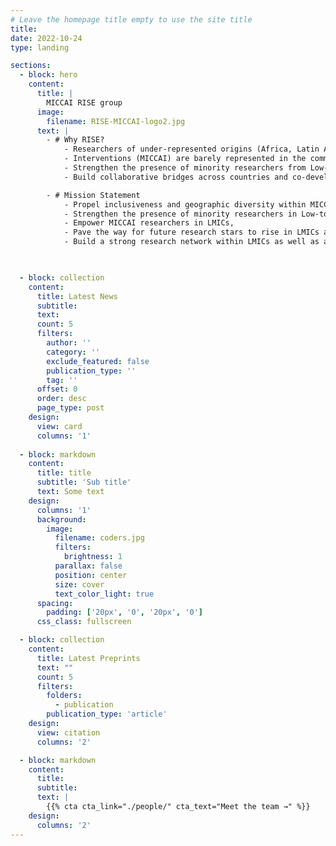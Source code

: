 ```yaml
---
# Leave the homepage title empty to use the site title
title:
date: 2022-10-24
type: landing

sections:
  - block: hero
    content:
      title: |
        MICCAI RISE group
      image:
        filename: RISE-MICCAI-logo2.jpg
      text: |
        - # Why RISE?
            - Researchers of under-represented origins (Africa, Latin America, South/South-East Asian, and Middle-East) who work in the field of Medical Image Computing and Computer-Aided 
            - Interventions (MICCAI) are barely represented in the community (~around 2% participation to MICCAI 2020).
            - Strengthen the presence of minority researchers from Low-to-Middle Income Countries (LMIC) in MICCAI.
            - Build collaborative bridges across countries and co-develop international cutting-edge research projects in medicine with a wider global outreach and impact.

        - # Mission Statement
            - Propel inclusiveness and geographic diversity within MICCAI,
            - Strengthen the presence of minority researchers in Low-to-Middle Income Countries (LMICs) at MICCAI,
            - Empower MICCAI researchers in LMICs,
            - Pave the way for future research stars to rise in LMICs and under-represented communities, and
            - Build a strong research network within LMICs as well as across continents and different parties to help reduce global disparities in health and imaging.


  
  - block: collection
    content:
      title: Latest News
      subtitle:
      text:
      count: 5
      filters:
        author: ''
        category: ''
        exclude_featured: false
        publication_type: ''
        tag: ''
      offset: 0
      order: desc
      page_type: post
    design:
      view: card
      columns: '1'
  
  - block: markdown
    content:
      title: title
      subtitle: 'Sub title'
      text: Some text
    design:
      columns: '1'
      background:
        image: 
          filename: coders.jpg
          filters:
            brightness: 1
          parallax: false
          position: center
          size: cover
          text_color_light: true
      spacing:
        padding: ['20px', '0', '20px', '0']
      css_class: fullscreen

  - block: collection
    content:
      title: Latest Preprints
      text: ""
      count: 5
      filters:
        folders:
          - publication
        publication_type: 'article'
    design:
      view: citation
      columns: '2'

  - block: markdown
    content:
      title:
      subtitle:
      text: |
        {{% cta cta_link="./people/" cta_text="Meet the team →" %}}
    design:
      columns: '2'
---
```


